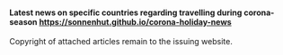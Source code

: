 #### Latest news on specific countries regarding travelling during corona-season https://sonnenhut.github.io/corona-holiday-news

Copyright of attached articles remain to the issuing website.